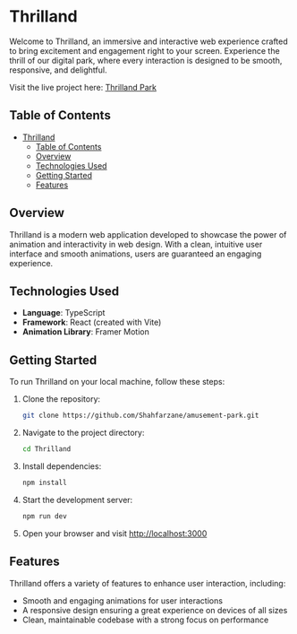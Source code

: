 # Thrilland

Welcome to Thrilland, an immersive and interactive web experience crafted to bring excitement and engagement right to your screen. Experience the thrill of our digital park, where every interaction is designed to be smooth, responsive, and delightful.

Visit the live project here: [Thrilland Park](https://thrillland-park.vercel.app)

## Table of Contents

- [Thrilland](#thrilland)
  - [Table of Contents](#table-of-contents)
  - [Overview](#overview)
  - [Technologies Used](#technologies-used)
  - [Getting Started](#getting-started)
  - [Features](#features)

## Overview

Thrilland is a modern web application developed to showcase the power of animation and interactivity in web design. With a clean, intuitive user interface and smooth animations, users are guaranteed an engaging experience.

## Technologies Used

- **Language**: TypeScript
- **Framework**: React (created with Vite)
- **Animation Library**: Framer Motion

## Getting Started

To run Thrilland on your local machine, follow these steps:

1. Clone the repository:

   ```sh
   git clone https://github.com/Shahfarzane/amusement-park.git
   ```

2. Navigate to the project directory:

   ```sh
   cd Thrilland
   ```

3. Install dependencies:

   ```sh
   npm install
   ```

4. Start the development server:

   ```sh
   npm run dev
   ```

5. Open your browser and visit [http://localhost:3000](http://localhost:3000)

## Features

Thrilland offers a variety of features to enhance user interaction, including:

- Smooth and engaging animations for user interactions
- A responsive design ensuring a great experience on devices of all sizes
- Clean, maintainable codebase with a strong focus on performance
